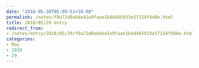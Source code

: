 ```yaml
---
date: "2018-05-30T05:09:51+10:00"
permalink: /notes/f9a72d0a6de41e9faae1b4d465933e57324f9d0e.html
title: 2018/05/29 entry
redirect_from:
- /notes/entry/2018/05/29/f9a72d0a6de41e9faae1b4d465933e57324f9d0e.html
categories:
- May
- 2018
- 29
---
```

